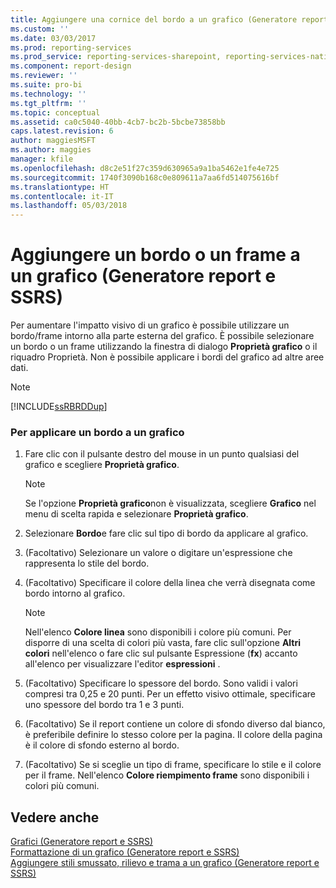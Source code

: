 ```yaml
---
title: Aggiungere una cornice del bordo a un grafico (Generatore report e SSRS) | Microsoft Docs
ms.custom: ''
ms.date: 03/03/2017
ms.prod: reporting-services
ms.prod_service: reporting-services-sharepoint, reporting-services-native
ms.component: report-design
ms.reviewer: ''
ms.suite: pro-bi
ms.technology: ''
ms.tgt_pltfrm: ''
ms.topic: conceptual
ms.assetid: ca0c5040-40bb-4cb7-bc2b-5bcbe73858bb
caps.latest.revision: 6
author: maggiesMSFT
ms.author: maggies
manager: kfile
ms.openlocfilehash: d8c2e51f27c359d630965a9a1ba5462e1fe4e725
ms.sourcegitcommit: 1740f3090b168c0e809611a7aa6fd514075616bf
ms.translationtype: HT
ms.contentlocale: it-IT
ms.lasthandoff: 05/03/2018
---
```

# <a name="add-a-border-frame-to-a-chart-report-builder-and-ssrs"></a>Aggiungere un bordo o un frame a un grafico (Generatore report e SSRS)
  Per aumentare l'impatto visivo di un grafico è possibile utilizzare un bordo/frame intorno alla parte esterna del grafico. È possibile selezionare un bordo o un frame utilizzando la finestra di dialogo **Proprietà grafico** o il riquadro Proprietà. Non è possibile applicare i bordi del grafico ad altre aree dati.  
  
> [!NOTE]  
>  [!INCLUDE[ssRBRDDup](../../includes/ssrbrddup-md.md)]  
  
### <a name="to-apply-a-border-to-a-chart"></a>Per applicare un bordo a un grafico  
  
1.  Fare clic con il pulsante destro del mouse in un punto qualsiasi del grafico e scegliere **Proprietà grafico**.  
  
    > [!NOTE]  
    >  Se l'opzione **Proprietà grafico**non è visualizzata, scegliere **Grafico** nel menu di scelta rapida e selezionare **Proprietà grafico**.  
  
2.  Selezionare **Bordo**e fare clic sul tipo di bordo da applicare al grafico.  
  
3.  (Facoltativo) Selezionare un valore o digitare un'espressione che rappresenta lo stile del bordo.  
  
4.  (Facoltativo) Specificare il colore della linea che verrà disegnata come bordo intorno al grafico.  
  
    > [!NOTE]  
    >  Nell'elenco **Colore linea** sono disponibili i colore più comuni. Per disporre di una scelta di colori più vasta, fare clic sull'opzione **Altri colori** nell'elenco o fare clic sul pulsante Espressione (**fx**) accanto all'elenco per visualizzare l'editor **espressioni** .  
  
5.  (Facoltativo) Specificare lo spessore del bordo. Sono validi i valori compresi tra 0,25 e 20 punti. Per un effetto visivo ottimale, specificare uno spessore del bordo tra 1 e 3 punti.  
  
6.  (Facoltativo) Se il report contiene un colore di sfondo diverso dal bianco, è preferibile definire lo stesso colore per la pagina. Il colore della pagina è il colore di sfondo esterno al bordo.  
  
7.  (Facoltativo) Se si sceglie un tipo di frame, specificare lo stile e il colore per il frame. Nell'elenco **Colore riempimento frame** sono disponibili i colori più comuni.  
  
## <a name="see-also"></a>Vedere anche  
 [Grafici &#40;Generatore report e SSRS&#41;](../../reporting-services/report-design/charts-report-builder-and-ssrs.md)   
 [Formattazione di un grafico &#40;Generatore report e SSRS&#41;](../../reporting-services/report-design/formatting-a-chart-report-builder-and-ssrs.md)   
 [Aggiungere stili smussato, rilievo e trama a un grafico &#40;Generatore report e SSRS&#41;](../../reporting-services/report-design/chart-effects-add-bevel-emboss-or-texture-report-builder.md)  
  
  
